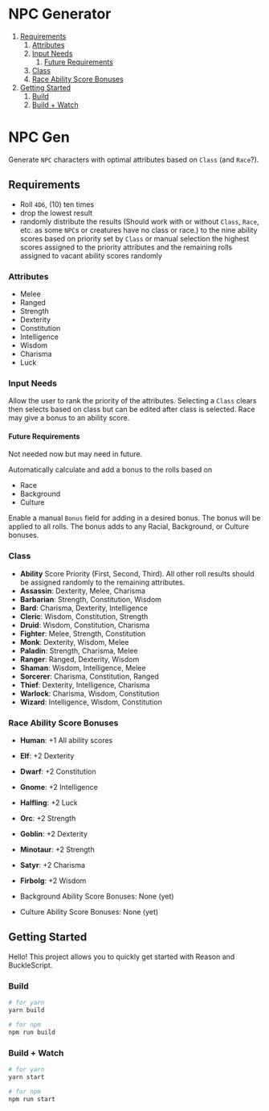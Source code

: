 # NPC Generator

1. [Requirements](#requirements)
	1. [Attributes](#attributes)
	2. [Input Needs](#input-needs)
		1. [Future Requirements](#future-requirements)
	3. [Class](#class)
	4. [Race Ability Score Bonuses](#race-ability-score-bonuses)
2. [Getting Started](#getting-started)
	1. [Build](#build)
	2. [Build + Watch](#build--watch)

# NPC Gen

Generate `NPC` characters with optimal attributes based on `Class` (and `Race`?).

## Requirements

- Roll `4D6`, (10) ten times
- drop the lowest result
- randomly distribute the results (Should work with or without `Class`, `Race`, etc. as some `NPC`s or creatures have no class or race.)
  to the nine ability scores based on priority set by `Class` or manual selection
  the highest scores assigned to the priority attributes and the remaining rolls assigned to vacant ability scores randomly

### Attributes

- Melee
- Ranged
- Strength
- Dexterity
- Constitution
- Intelligence
- Wisdom
- Charisma
- Luck

### Input Needs

Allow the user to rank the priority of the attributes.
Selecting a `Class` clears then selects based on class but can be edited after class is selected.
Race may give a bonus to an ability score.

#### Future Requirements

Not needed now but may need in future.

Automatically calculate and add a bonus to the rolls based on

- Race
- Background
- Culture

Enable a manual `Bonus` field for adding in a desired bonus. The bonus 
will be applied to all rolls.
The bonus adds to any Racial, Background, or Culture bonuses.

### Class

- **Ability** Score Priority (First, Second, Third).
  All other roll results should be assigned randomly to the remaining attributes.
- **Assassin**: Dexterity, Melee, Charisma
- **Barbarian**: Strength, Constitution, Wisdom
- **Bard**: Charisma, Dexterity, Intelligence
- **Cleric**: Wisdom, Constitution, Strength
- **Druid**: Wisdom, Constitution, Charisma
- **Fighter**: Melee, Strength, Constitution
- **Monk**: Dexterity, Wisdom, Melee
- **Paladin**: Strength, Charisma, Melee
- **Ranger**: Ranged, Dexterity, Wisdom
- **Shaman**: Wisdom, Intelligence, Melee
- **Sorcerer**: Charisma, Constitution, Ranged
- **Thief**: Dexterity, Intelligence, Charisma
- **Warlock**: Charisma, Wisdom, Constitution
- **Wizard**: Intelligence, Wisdom, Constitution

### Race Ability Score Bonuses

- **Human**: +1 All ability scores
- **Elf**: +2 Dexterity
- **Dwarf**: +2 Constitution
- **Gnome**: +2 Intelligence
- **Halfling**: +2 Luck
- **Orc**: +2 Strength
- **Goblin**: +2 Dexterity
- **Minotaur**: +2 Strength
- **Satyr**: +2 Charisma
- **Firbolg**: +2 Wisdom

- Background Ability Score Bonuses: None (yet)
- Culture Ability Score Bonuses: None (yet)

## Getting Started

Hello! This project allows you to quickly get started with Reason and BuckleScript.

### Build

```bash
# for yarn
yarn build

# for npm
npm run build
```

### Build + Watch

```bash
# for yarn
yarn start

# for npm
npm run start
```

